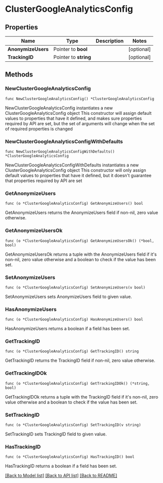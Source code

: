 # ClusterGoogleAnalyticsConfig

## Properties

Name | Type | Description | Notes
------------ | ------------- | ------------- | -------------
**AnonymizeUsers** | Pointer to **bool** |  | [optional] 
**TrackingID** | Pointer to **string** |  | [optional] 

## Methods

### NewClusterGoogleAnalyticsConfig

`func NewClusterGoogleAnalyticsConfig() *ClusterGoogleAnalyticsConfig`

NewClusterGoogleAnalyticsConfig instantiates a new ClusterGoogleAnalyticsConfig object
This constructor will assign default values to properties that have it defined,
and makes sure properties required by API are set, but the set of arguments
will change when the set of required properties is changed

### NewClusterGoogleAnalyticsConfigWithDefaults

`func NewClusterGoogleAnalyticsConfigWithDefaults() *ClusterGoogleAnalyticsConfig`

NewClusterGoogleAnalyticsConfigWithDefaults instantiates a new ClusterGoogleAnalyticsConfig object
This constructor will only assign default values to properties that have it defined,
but it doesn't guarantee that properties required by API are set

### GetAnonymizeUsers

`func (o *ClusterGoogleAnalyticsConfig) GetAnonymizeUsers() bool`

GetAnonymizeUsers returns the AnonymizeUsers field if non-nil, zero value otherwise.

### GetAnonymizeUsersOk

`func (o *ClusterGoogleAnalyticsConfig) GetAnonymizeUsersOk() (*bool, bool)`

GetAnonymizeUsersOk returns a tuple with the AnonymizeUsers field if it's non-nil, zero value otherwise
and a boolean to check if the value has been set.

### SetAnonymizeUsers

`func (o *ClusterGoogleAnalyticsConfig) SetAnonymizeUsers(v bool)`

SetAnonymizeUsers sets AnonymizeUsers field to given value.

### HasAnonymizeUsers

`func (o *ClusterGoogleAnalyticsConfig) HasAnonymizeUsers() bool`

HasAnonymizeUsers returns a boolean if a field has been set.

### GetTrackingID

`func (o *ClusterGoogleAnalyticsConfig) GetTrackingID() string`

GetTrackingID returns the TrackingID field if non-nil, zero value otherwise.

### GetTrackingIDOk

`func (o *ClusterGoogleAnalyticsConfig) GetTrackingIDOk() (*string, bool)`

GetTrackingIDOk returns a tuple with the TrackingID field if it's non-nil, zero value otherwise
and a boolean to check if the value has been set.

### SetTrackingID

`func (o *ClusterGoogleAnalyticsConfig) SetTrackingID(v string)`

SetTrackingID sets TrackingID field to given value.

### HasTrackingID

`func (o *ClusterGoogleAnalyticsConfig) HasTrackingID() bool`

HasTrackingID returns a boolean if a field has been set.


[[Back to Model list]](../README.md#documentation-for-models) [[Back to API list]](../README.md#documentation-for-api-endpoints) [[Back to README]](../README.md)


